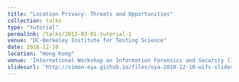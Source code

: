```yaml
---
title: "Location Privacy: Threats and Opportunities"
collection: talks
type: "tutorial"
permalink: /talks/2013-03-01-tutorial-1
venue: "UC-Berkeley Institute for Testing Science"
date: 2018-12-10
location: "Hong Kong"
venue: 'International Workshop on Information Forensics and Security (IEEE)'
slidesurl: 'http://simon-oya.github.io/files/oya-2018-12-10-wifs-slides.pdf'
---
```

